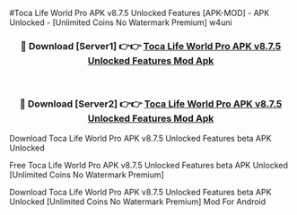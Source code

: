 #Toca Life World Pro APK v8.7.5 Unlocked Features [APK-MOD] - APK Unlocked - [Unlimited Coins No Watermark Premium] w4uni



<div align="center">

<h3>🔴 Download [Server1] 👉👉 <a href="https://momento.my/?title=Toca_Life_World_Pro_APK_v8.7.5_Unlocked_Features">Toca Life World Pro APK v8.7.5 Unlocked Features Mod Apk</a></h3><br>

<h3>🔴 Download [Server2] 👉👉 <a href="https://momento.my/?title=Toca_Life_World_Pro_APK_v8.7.5_Unlocked_Features">Toca Life World Pro APK v8.7.5 Unlocked Features Mod Apk</a></h3>
</div>



Download Toca Life World Pro APK v8.7.5 Unlocked Features beta APK Unlocked

Free Toca Life World Pro APK v8.7.5 Unlocked Features beta APK Unlocked [Unlimited Coins No Watermark Premium]

Download Toca Life World Pro APK v8.7.5 Unlocked Features beta APK Unlocked [Unlimited Coins No Watermark Premium] Mod For Android
